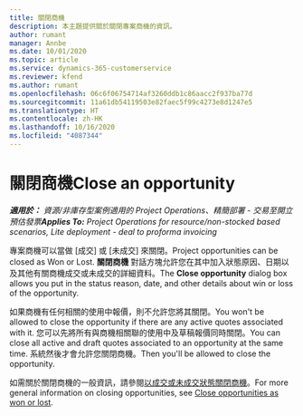 ```yaml
---
title: 關閉商機
description: 本主題提供關於關閉專案商機的資訊。
author: rumant
manager: Annbe
ms.date: 10/01/2020
ms.topic: article
ms.service: dynamics-365-customerservice
ms.reviewer: kfend
ms.author: rumant
ms.openlocfilehash: 06c6f06754714af3260ddb1c86aacc2f937ba77d
ms.sourcegitcommit: 11a61db54119503e82faec5f99c4273e8d1247e5
ms.translationtype: HT
ms.contentlocale: zh-HK
ms.lasthandoff: 10/16/2020
ms.locfileid: "4087344"
---
```

# <a name="close-an-opportunity"></a><span data-ttu-id="e1098-103">關閉商機</span><span class="sxs-lookup"><span data-stu-id="e1098-103">Close an opportunity</span></span>

<span data-ttu-id="e1098-104">_**適用於：** 資源/非庫存型案例適用的 Project Operations、精簡部署 - 交易至開立預估發票_</span><span class="sxs-lookup"><span data-stu-id="e1098-104">_**Applies To:** Project Operations for resource/non-stocked based scenarios, Lite deployment - deal to proforma invoicing_</span></span>

<span data-ttu-id="e1098-105">專案商機可以當做 [成交] 或 [未成交] 來關閉。</span><span class="sxs-lookup"><span data-stu-id="e1098-105">Project opportunities can be closed as Won or Lost.</span></span> <span data-ttu-id="e1098-106">**關閉商機** 對話方塊允許您在其中加入狀態原因、日期以及其他有關商機成交或未成交的詳細資料。</span><span class="sxs-lookup"><span data-stu-id="e1098-106">The **Close opportunity** dialog box allows you put in the status reason, date, and other details about win or loss of the opportunity.</span></span>

<span data-ttu-id="e1098-107">如果商機有任何相關的使用中報價，則不允許您將其關閉。</span><span class="sxs-lookup"><span data-stu-id="e1098-107">You won't be allowed to close the opportunity if there are any active quotes associated with it.</span></span> <span data-ttu-id="e1098-108">您可以先將所有與商機相關聯的使用中及草稿報價同時關閉。</span><span class="sxs-lookup"><span data-stu-id="e1098-108">You can close all active and draft quotes associated to an opportunity at the same time.</span></span> <span data-ttu-id="e1098-109">系統然後才會允許您關閉商機。</span><span class="sxs-lookup"><span data-stu-id="e1098-109">Then you'll be allowed to close the opportunity.</span></span>

<span data-ttu-id="e1098-110">如需關於關閉商機的一般資訊，請參閱[以成交或未成交狀態關閉商機](https://docs.microsoft.com/dynamics365/sales-enterprise/close-opportunity-won-lost-sales)。</span><span class="sxs-lookup"><span data-stu-id="e1098-110">For more general information on closing opportunities, see [Close opportunities as won or lost](https://docs.microsoft.com/dynamics365/sales-enterprise/close-opportunity-won-lost-sales).</span></span>
